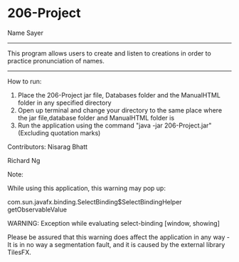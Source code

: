 # 206-Project

Name Sayer
*****************************************************************

This program allows users to create and listen to creations in order to practice pronunciation of names.

*****************************************************************

How to run:

1. Place the 206-Project jar file, Databases folder and the ManualHTML folder in any specified directory
2. Open up terminal and change your directory to the same place where the jar file,database folder and ManualHTML folder is
3. Run the application using the command "java -jar 206-Project.jar" (Excluding quotation marks)

Contributors:
Nisarag Bhatt

Richard Ng

Note:

While using this application, this warning may pop up:

com.sun.javafx.binding.SelectBinding$SelectBindingHelper getObservableValue

WARNING: Exception while evaluating select-binding [window, showing]

Please be assured that this warning does affect the application in any way - It is in no way a segmentation fault, and
it is caused by the external library TilesFX.
